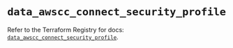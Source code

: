 # `data_awscc_connect_security_profile`

Refer to the Terraform Registry for docs: [`data_awscc_connect_security_profile`](https://registry.terraform.io/providers/hashicorp/awscc/0.70.0/docs/data-sources/connect_security_profile).
